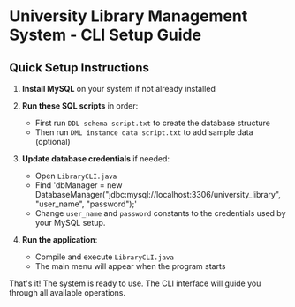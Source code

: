# University Library Management System - CLI Setup Guide

## Quick Setup Instructions

1. **Install MySQL** on your system if not already installed

2. **Run these SQL scripts** in order:
   - First run `DDL schema script.txt` to create the database structure
   - Then run `DML instance data script.txt` to add sample data (optional)

3. **Update database credentials** if needed:
   - Open `LibraryCLI.java`
   - Find 'dbManager = new DatabaseManager("jdbc:mysql://localhost:3306/university_library", "user_name", "password");'
   - Change `user_name` and `password` constants to the credentials used by your MySQL setup.

4. **Run the application**:
   - Compile and execute `LibraryCLI.java`
   - The main menu will appear when the program starts

That's it! The system is ready to use. The CLI interface will guide you through all available operations.
